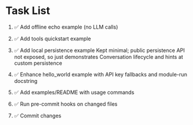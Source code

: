 # Task List

1. ✅ Add offline echo example (no LLM calls)

2. ✅ Add tools quickstart example

3. ✅ Add local persistence example
Kept minimal; public persistence API not exposed, so just demonstrates Conversation lifecycle and hints at custom persistence
4. ✅ Enhance hello_world example with API key fallbacks and module-run docstring

5. ✅ Add examples/README with usage commands

6. ✅ Run pre-commit hooks on changed files

7. ✅ Commit changes


